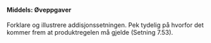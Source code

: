 
#### Middels:  Øveppgaver

Forklare og illustrere addisjonssetningen. Pek tydelig på hvorfor det kommer
frem at produktregelen må gjelde (Setning 7.53).

